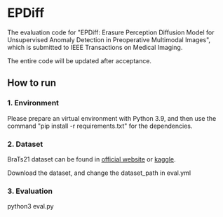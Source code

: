 # EPDiff

The evaluation code for "EPDiff: Erasure Perception Diffusion Model for Unsupervised Anomaly Detection in Preoperative Multimodal Images", which is submitted to IEEE Transactions on Medical Imaging.

The entire code will be updated after acceptance.

## How to run
### 1. Environment
Please prepare an virtual environment with Python 3.9, and then use the command "pip install -r requirements.txt" for the dependencies.

### 2. Dataset
BraTs21 dataset can be found in [official website](http://braintumorsegmentation.org/) or [kaggle](https://www.kaggle.com/datasets/dschettler8845/brats-2021-task1).

Download the dataset, and change the dataset_path in eval.yml

### 3. Evaluation
python3 eval.py

